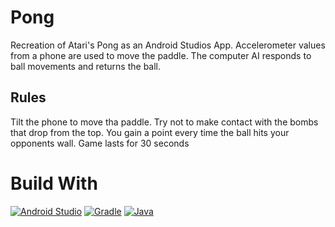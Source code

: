 # Pong

Recreation of Atari's Pong as an Android Studios App. Accelerometer values from a phone are used to move the paddle. The computer AI responds to ball movements and returns the ball. 




## Rules

Tilt the phone to move tha paddle. Try not to make contact with the bombs that drop from the top. You gain a point every time the ball hits your opponents wall. Game lasts for 30 seconds

# Build With 
[![Android Studio](https://img.shields.io/badge/Android%20Studio-4.2.2-green.svg?style=flat-square&logo=android-studio)](https://developer.android.com/studio)
[![Gradle](https://img.shields.io/badge/Gradle-7.1.1-green.svg?style=flat-square&logo=gradle)](https://gradle.org/)
[![Java](https://img.shields.io/badge/Java-8-orange.svg?style=flat-square&logo=java)](https://www.java.com/en/)
